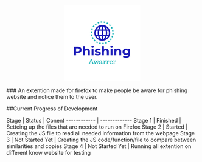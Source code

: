 <p align="center">
  <img src="https://github.com/Bomrzoq/PhishingAwarness_Extenstion/blob/main/logo.png?raw=true" alt="Sublime's custom image"/>
</p>
### An extention made for firefox to make people be aware for phishing website and notice them to the user.

##Current Progress of Development

Stage | Status | Conent 
------------ | -------------
Stage 1 | Finished | Setteing up the files that are needed to run on Firefox
Stage 2 | Started | Creating the JS file to read all needed information from the webpage
Stage 3 | Not Started Yet | Creating the JS code/function/file to compare between similarities and copies
Stage 4 | Not Started Yet | Running all extention on different know website for testing
